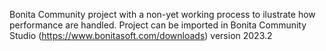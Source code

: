 Bonita Community project with a non-yet working process to ilustrate how performance are handled.
Project can be imported in Bonita Community Studio (https://www.bonitasoft.com/downloads) version 2023.2

